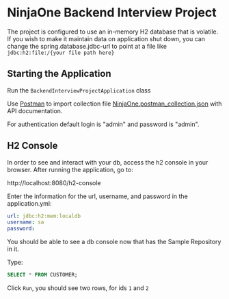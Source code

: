 # NinjaOne Backend Interview Project

The project is configured to use an in-memory H2 database that is volatile. If you wish to make it maintain data on application shut down, you can change the spring.database.jdbc-url to point at a file like `jdbc:h2:file:/{your file path here}`

## Starting the Application

Run the `BackendInterviewProjectApplication` class

Use [Postman](https://www.postman.com/) to import collection file [NinjaOne.postman_collection.json](NinjaOne.postman_collection.json) with API documentation.

For authentication default login is "admin" and password is "admin".
## H2 Console 

In order to see and interact with your db, access the h2 console in your browser.
After running the application, go to:

http://localhost:8080/h2-console

Enter the information for the url, username, and password in the application.yml:

```yml
url: jdbc:h2:mem:localdb
username: sa 
password: 
```

You should be able to see a db console now that has the Sample Repository in it.

Type:

```sql
SELECT * FROM CUSTOMER;
````

Click `Run`, you should see two rows, for ids `1` and `2`

